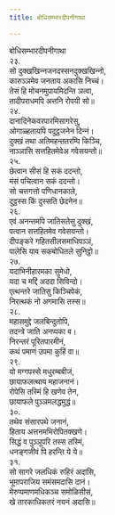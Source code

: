 ```yaml
---
title: बोधिसम्भारदीपनीगाथा

---
```

बोधिसम्भारदीपनीगाथा  
२३.  
सो दुक्खखिन्‍नजनदस्सनदुक्खखिन्‍नो,  
कारुञ्‍ञमेव जनताय अकासि निच्‍चं।  
तेसं हि मोचनमुपायमिदन्ति ञत्वा,  
तादीपराधमपि अत्तनि रोपयी सो॥  
२४.  
दानादिनेकवरपारमिसागरेसु,  
ओगाळ्हतायपि पदुट्ठजनेन दिन्‍नं।  
दुक्खं तथा अतिमहन्ततरम्पि किञ्‍चि,  
नाञ्‍ञासि सत्तहितमेवेअ गवेसयन्तो॥  
२५.  
छेत्वान सीसं हि सकं ददन्तो,  
मंसं पचित्वान सकं ददन्तो।  
सो चत्तगत्तो पणिधानकाले,  
दुट्ठस्स किं दुस्सति छेदनेन॥  
२६.  
एवं अनन्तमपि जातिसतेसु दुक्खं,  
पत्वान सत्तहितमेव गवेसयन्तो।  
दीपङ्करे गहितसीलसमाधिपञ्‍ञं,  
पालेसि याव सकबोधितले सुनिट्ठो॥  
२७.  
यदाभिनीहारमका सुमेधो,  
यदा च मद्दिं अददा सिविन्दो।  
एत्थन्तरे जातिसु किञ्‍चिपेकं,  
निरत्थकं नो अगमासि तस्स॥  
२८.  
महासमुद्दे जलबिन्दुतोपि,  
तदन्त्रे जाति अनप्पका व।  
निरन्तरं पूरितपारमीनं,  
कथं पमाणं उपमा कुहिं वा॥  
२९.  
यो मग्गपस्से मधुरम्बबीजं,  
छायाफलत्थाय महाजनानं।  
रोपेसि तस्मिं हि खणेव तेन,  
छायाफले पुञ्‍ञमलद्धमुद्धं॥  
३०.  
तथेव संसारपथे जनानं,  
हिताय अत्तनमभिरोपितक्खणे।  
सिद्धं व पुञ्‍ञूपरि तस्स तस्मिं,  
धनङ्गजीवं पि हरन्ति ये ये॥  
३१.  
सो सागरे जलधिकं रुहिरं अदासि,  
भूमापराजिय समंसमदासि दानं।  
मेरुप्पमाणमधिकञ्‍च समोळिसीसं,  
खे तारकाधिकतरं नयनं अदासि॥  